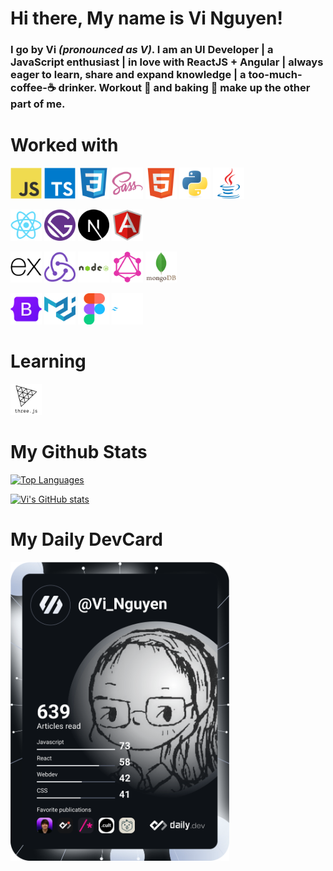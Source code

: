 # Hi there, My name is Vi Nguyen! 

### I go by Vi *(pronounced as V)*. I am an UI Developer | a JavaScript enthusiast | in love with ReactJS + Angular | always eager to learn, share and expand knowledge | a too-much-coffee-☕ drinker. Workout 💪 and baking 🍞 make up the other part of me.

# Worked with
<img src="https://github.com/devicons/devicon/blob/master/icons/javascript/javascript-original.svg" alt="JavaScript Logo" width="50" height="50"/> <img src="https://github.com/devicons/devicon/blob/master/icons/typescript/typescript-original.svg" alt="TypeScript Logo" width="50" height="50"/> <img src="https://github.com/devicons/devicon/blob/master/icons/css3/css3-original.svg" alt="CSS3 Logo" width="50" height="50"/> <img src="https://github.com/devicons/devicon/blob/master/icons/sass/sass-original.svg" alt="SASS Logo" width="50" height="50"/> <img src="https://github.com/devicons/devicon/blob/master/icons/html5/html5-original.svg" alt="HTML5 Logo" width="50" height="50"/> <img src="https://github.com/devicons/devicon/blob/master/icons/python/python-original.svg" alt="Python Logo" width="50" height="50"/> <img src="https://github.com/devicons/devicon/blob/master/icons/java/java-original.svg" alt="Java Logo" width="50" height="50"/>

<img src="https://github.com/devicons/devicon/blob/master/icons/react/react-original.svg" alt="React Logo" width="50" height="50"/> <img src="https://github.com/devicons/devicon/blob/master/icons/gatsby/gatsby-original.svg" alt="Gatsby Logo" width="50" height="50"/> <img src="https://github.com/devicons/devicon/blob/master/icons/nextjs/nextjs-original.svg" alt="Nextjs Logo" width="50" height="50"/> <img src="https://github.com/devicons/devicon/blob/master/icons/angularjs/angularjs-original.svg" alt="Angular Logo" width="50" height="50"/>

<img src="https://github.com/devicons/devicon/blob/master/icons/express/express-original.svg" alt="ExpressJS Logo" width="50" height="50"/> <img src="https://github.com/devicons/devicon/blob/master/icons/redux/redux-original.svg" alt="Redux Logo" width="50" height="50"/> <img src="https://github.com/devicons/devicon/blob/master/icons/nodejs/nodejs-original-wordmark.svg" alt="NodeJS Logo" width="50" height="50"/> <img src="https://github.com/devicons/devicon/blob/master/icons/graphql/graphql-plain.svg" alt="Graphql Logo" width="50" height="50"/>
<img src="https://github.com/devicons/devicon/blob/master/icons/mongodb/mongodb-original-wordmark.svg" alt="MongoDB Logo" width="50" height="50"/>

<img src="https://github.com/devicons/devicon/blob/master/icons/bootstrap/bootstrap-original.svg" alt="Bootstrap Logo" width="50" height="50"/> <img src="https://github.com/devicons/devicon/blob/master/icons/materialui/materialui-original.svg" alt="Material Logo" width="50" height="50"/> <img src="https://github.com/devicons/devicon/blob/master/icons/figma/figma-original.svg" alt="Figma Logo" width="50" height="50"/> <img src="https://github.com/devicons/devicon/blob/master/icons/tailwindcss/tailwindcss-original-wordmark.svg" alt="Tailwind CSS Logo" width="50" height="50"/>  

# Learning

<img src="https://github.com/devicons/devicon/blob/master/icons/threejs/threejs-original-wordmark.svg" alt="ThreeJS Logo" width="50" height="50"/>

# My Github Stats
[![Top Languages](https://github-readme-stats.vercel.app/api/top-langs/?username=ViNguyen3747&theme=dracula&layout=compact)](https://github.com/anuraghazra/github-readme-stats)

[![Vi's GitHub stats](https://github-readme-stats.vercel.app/api?username=ViNguyen3747&theme=dracula)](https://github.com/anuraghazra/github-readme-stats)

# My Daily DevCard
<a href="https://app.daily.dev/Vi_Nguyen"><img src="https://github.com/ViNguyen3747/ViNguyen3747/blob/main/devcard.svg" width="350" alt="Vi's Dev Card"/></a>
